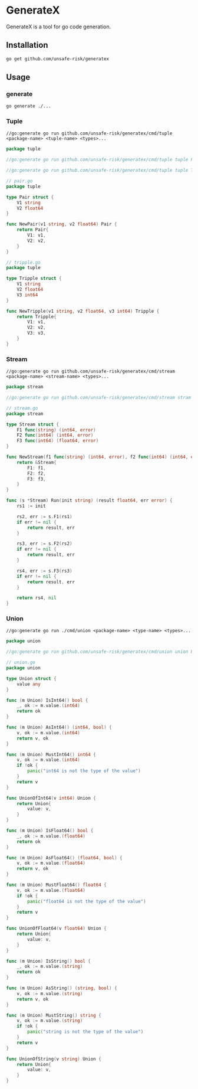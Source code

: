 # GenerateX

GenerateX is a tool for go code generation.

## Installation

```bash
go get github.com/unsafe-risk/generatex
```

## Usage

### generate

```bash
go generate ./...
```

### Tuple

`//go:generate go run github.com/unsafe-risk/generatex/cmd/tuple <package-name> <tuple-name> <types>...`

```go
package tuple

//go:generate go run github.com/unsafe-risk/generatex/cmd/tuple tuple Pair string float64

//go:generate go run github.com/unsafe-risk/generatex/cmd/tuple tuple Tripple string float64 int64
```

```go
// pair.go
package tuple

type Pair struct {
	V1 string
	V2 float64
}

func NewPair(v1 string, v2 float64) Pair {
	return Pair{
		V1: v1,
		V2: v2,
	}
}

// tripple.go
package tuple

type Tripple struct {
	V1 string
	V2 float64
	V3 int64
}

func NewTripple(v1 string, v2 float64, v3 int64) Tripple {
	return Tripple{
		V1: v1,
		V2: v2,
		V3: v3,
	}
}
```

### Stream

`//go:generate go run github.com/unsafe-risk/generatex/cmd/stream <package-name> <stream-name> <types>...`

```go
package stream

//go:generate go run github.com/unsafe-risk/generatex/cmd/stream stram Stream string int64 int64 float64
```

```go
// stream.go
package stream

type Stream struct {
	F1 func(string) (int64, error)
	F2 func(int64) (int64, error)
	F3 func(int64) (float64, error)
}

func NewStream(f1 func(string) (int64, error), f2 func(int64) (int64, error), f3 func(int64) (float64, error)) *Stream {
	return &Stream{
		F1: f1,
		F2: f2,
		F3: f3,
	}
}

func (s *Stream) Run(init string) (result float64, err error) {
	rs1 := init

	rs2, err := s.F1(rs1)
	if err != nil {
		return result, err
	}

	rs3, err := s.F2(rs2)
	if err != nil {
		return result, err
	}

	rs4, err := s.F3(rs3)
	if err != nil {
		return result, err
	}

	return rs4, nil
}
```

### Union

`//go:generate go run ./cmd/union <package-name> <type-name> <types>...`

```go
package union

//go:generate go run github.com/unsafe-risk/generatex/cmd/union union Union string int64 float64
```

```go
// union.go
package union

type Union struct {
	value any
}

func (m Union) IsInt64() bool {
	_, ok := m.value.(int64)
	return ok
}

func (m Union) AsInt64() (int64, bool) {
	v, ok := m.value.(int64)
	return v, ok
}

func (m Union) MustInt64() int64 {
	v, ok := m.value.(int64)
	if !ok {
		panic("int64 is not the type of the value")
	}
	return v
}

func UnionOfInt64(v int64) Union {
	return Union{
		value: v,
	}
}

func (m Union) IsFloat64() bool {
	_, ok := m.value.(float64)
	return ok
}

func (m Union) AsFloat64() (float64, bool) {
	v, ok := m.value.(float64)
	return v, ok
}

func (m Union) MustFloat64() float64 {
	v, ok := m.value.(float64)
	if !ok {
		panic("float64 is not the type of the value")
	}
	return v
}

func UnionOfFloat64(v float64) Union {
	return Union{
		value: v,
	}
}

func (m Union) IsString() bool {
	_, ok := m.value.(string)
	return ok
}

func (m Union) AsString() (string, bool) {
	v, ok := m.value.(string)
	return v, ok
}

func (m Union) MustString() string {
	v, ok := m.value.(string)
	if !ok {
		panic("string is not the type of the value")
	}
	return v
}

func UnionOfString(v string) Union {
	return Union{
		value: v,
	}
}

```